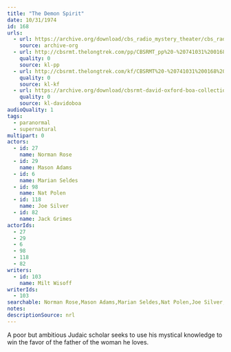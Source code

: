 ```yaml
---
title: "The Demon Spirit"
date: 10/31/1974
id: 168
urls: 
  - url: https://archive.org/download/cbs_radio_mystery_theater/cbs_radio_mystery_theater-0151-0200.zip/cbs_radio_mystery_theater-0151-0200%2Fcbsrmt_0168_the_demon_spirit.mp3
    source: archive-org
  - url: http://cbsrmt.thelongtrek.com/pp/CBSRMT_pp%20-%20741031%200168%20The%20Demon%20Spirit.mp3
    quality: 0
    source: kl-pp
  - url: http://cbsrmt.thelongtrek.com/kf/CBSRMT%20-%20741031%200168%20The%20Demon%20Spirit_kf.mp3
    quality: 0
    source: kl-kf
  - url: https://archive.org/download/cbsrmt-david-oxford-boa-collection/CBSRMT-741031-0168-The-Demon-Spirit-(64-44)_kf-{BoA}.mp3
    quality: 0
    source: kl-davidoboa
audioQuality: 1
tags: 
  - paranormal
  - supernatural
multipart: 0
actors:  
  - id: 27
    name: Norman Rose  
  - id: 29
    name: Mason Adams  
  - id: 6
    name: Marian Seldes  
  - id: 98
    name: Nat Polen  
  - id: 118
    name: Joe Silver  
  - id: 82
    name: Jack Grimes
actorIds:  
  - 27  
  - 29  
  - 6  
  - 98  
  - 118  
  - 82
writers:  
  - id: 103
    name: Milt Wisoff
writerIds:  
  - 103
searchable: Norman Rose,Mason Adams,Marian Seldes,Nat Polen,Joe Silver,Jack Grimes Milt Wisoff
notes: 
descriptionSource: nrl
---
```

A poor but ambitious Judaic scholar seeks to use his mystical knowledge to win the favor of the father of the woman he loves.